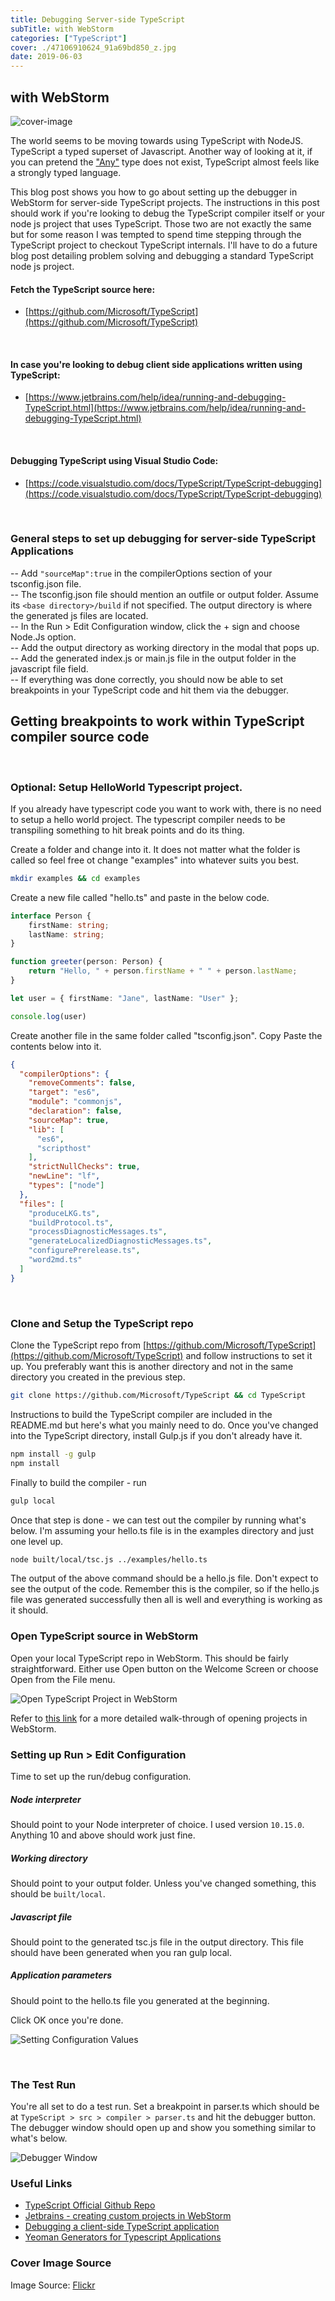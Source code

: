 ```yaml
---
title: Debugging Server-side TypeScript
subTitle: with WebStorm
categories: ["TypeScript"]
cover: ./47106910624_91a69bd850_z.jpg
date: 2019-06-03
---
```


## with WebStorm

![cover-image](./47106910624_41a029e8e2_h.jpg)

The world seems to be moving towards using TypeScript with NodeJS. TypeScript a typed superset of Javascript. Another way of 
looking at it, if you can pretend the ["Any"](https://github.com/Microsoft/TypeScript/blob/master/doc/spec.md#3.1) type does not 
exist, TypeScript almost feels like a strongly typed language.      

This blog post shows you how to go about setting up the debugger in WebStorm for server-side TypeScript projects. The instructions in 
this post should work if you're looking to debug the TypeScript compiler itself or your node js project that uses TypeScript. Those 
two are not exactly the same but for some reason I was tempted to spend time stepping through the TypeScript project to checkout 
TypeScript internals. I'll have to do a future blog post detailing problem solving and debugging a standard TypeScript node js project. 

#### Fetch the TypeScript source here:  
- [https://github.com/Microsoft/TypeScript](https://github.com/Microsoft/TypeScript)  

<br />

#### In case you're looking to debug client side applications written using TypeScript:  
- [https://www.jetbrains.com/help/idea/running-and-debugging-TypeScript.html](https://www.jetbrains.com/help/idea/running-and-debugging-TypeScript.html)

<br />

#### Debugging TypeScript using Visual Studio Code:
- [https://code.visualstudio.com/docs/TypeScript/TypeScript-debugging](https://code.visualstudio.com/docs/TypeScript/TypeScript-debugging)

<br />

### General steps to set up debugging for server-side TypeScript Applications
-- Add ``` "sourceMap":true ``` in the compilerOptions section of your tsconfig.json file.  
-- The tsconfig.json file should mention an outfile or output folder. Assume its ```<base directory>/build``` if not specified. The output 
directory is where the generated js files are located.  
-- In the Run > Edit Configuration window, click the + sign and choose Node.Js option.  
-- Add the output directory as working directory in the modal that pops up.  
-- Add the generated index.js or main.js file in the output folder in the javascript file field.  
-- If everything was done correctly, you should now be able to set breakpoints in your TypeScript code and hit them via 
the debugger.   

## Getting breakpoints to work within TypeScript compiler source code 
<br />

### Optional: Setup HelloWorld Typescript project.
 
If you already have typescript code you want to work with, there is no need to setup a hello world project. The typescript 
compiler needs to be transpiling something to hit break points and do its thing.  

Create a folder and change into it. It does not matter what the folder is called so feel free ot change "examples" into whatever
suits you best. 

```bash
mkdir examples && cd examples
```

Create a new file called "hello.ts" and paste in the below code.  

```typescript
interface Person {
    firstName: string;
    lastName: string;
}

function greeter(person: Person) {
    return "Hello, " + person.firstName + " " + person.lastName;
}

let user = { firstName: "Jane", lastName: "User" };

console.log(user)
```

Create another file in the same folder called "tsconfig.json". Copy Paste the contents below into it.

```json
{
  "compilerOptions": {
    "removeComments": false,
    "target": "es6",
    "module": "commonjs",
    "declaration": false,
    "sourceMap": true,
    "lib": [
      "es6",
      "scripthost"
    ],
    "strictNullChecks": true,
    "newLine": "lf",
    "types": ["node"]
  },
  "files": [
    "produceLKG.ts",
    "buildProtocol.ts",
    "processDiagnosticMessages.ts",
    "generateLocalizedDiagnosticMessages.ts",
    "configurePrerelease.ts",
    "word2md.ts"
  ]
}
```

<br />

### Clone and Setup the TypeScript repo

Clone the TypeScript repo from [https://github.com/Microsoft/TypeScript](https://github.com/Microsoft/TypeScript) and follow instructions 
to set it up. You preferably want this is another directory and not in the same directory you created in the previous step.

```bash
git clone https://github.com/Microsoft/TypeScript && cd TypeScript
```

Instructions to build the TypeScript compiler are included in the README.md but here's what you mainly need to do. Once you've 
changed into the TypeScript directory, install Gulp.js if you don't already have it.

```bash
npm install -g gulp
npm install
```

Finally to build the compiler - run

```bash
gulp local
```

Once that step is done - we can test out the compiler by running what's below. I'm assuming your hello.ts file is in 
the examples directory and just one level up. 

```bash
node built/local/tsc.js ../examples/hello.ts
```

The output of the above command should be a hello.js file. Don't expect to see the output of the code. Remember this is 
the compiler, so if the hello.js file was generated successfully then all is well and everything is working as it should.

### Open TypeScript source in WebStorm

Open your local TypeScript repo in WebStorm. This should be fairly straightforward. Either use Open button on the Welcome Screen or choose Open 
from the File menu.

![Open TypeScript Project in WebStorm](./OpenTypeScriptProject.png)

Refer to [this link](https://www.jetbrains.com/help/webstorm/opening-reopening-and-closing-projects.html) for 
a more detailed walk-through of opening projects in WebStorm. 

### Setting up Run > Edit Configuration 

Time to set up the run/debug configuration.  

##### Node interpreter 
Should point to your Node interpreter of choice. I used version ```10.15.0```. Anything 10 and above should work just fine.  

##### Working directory 
Should point to your output folder. Unless you've changed something, this should be ```built/local```.  

##### Javascript file 
Should point to the generated tsc.js file in the output directory. This file should have been generated when you ran 
gulp local.  

##### Application parameters 
Should point to the hello.ts file you generated at the beginning.  

Click OK once you're done.

![Setting Configuration Values](./RunDebugConfiguration.png)

<br />

### The Test Run

You're all set to do a test run. Set a breakpoint in parser.ts which should be at 
```TypeScript > src > compiler > parser.ts``` and hit the debugger button. The debugger window should open up and show you something similar
to what's below. 

![Debugger Window](./_FinalDebuggerWindow.png)
    
### Useful Links

- [TypeScript Official Github Repo](https://github.com/Microsoft/TypeScript)
- [Jetbrains - creating custom projects in WebStorm](https://www.jetbrains.com/help/webstorm/creating-projects-in-product.html)
- [Debugging a client-side TypeScript application](https://www.jetbrains.com/help/webstorm/running-and-debugging-typescript.html#ws_ts_run)
- [Yeoman Generators for Typescript Applications](https://yeoman.io/learning/resources.html)

### Cover Image Source
Image Source: [Flickr](https://www.flickr.com/photos/146269332@N03/47106910624/in/photolist-2eLFemd-nY6vr9-MsyuhK-F2LmZN-WGWa1r-9fhnG9-GnT9Sj-q4v4k6-dpQPuy-TbxF2k-apL9WG-Nx5Xky-pM6nSe-2dbhxzr-c1GNPq-29wk6Vd-29iXfLq-MsNKVW-V5F1PA-KUGpmv-2dQfn2D-6snC1M-MsNKqh-jSeU32-mjhDwB-6td7T5-UXHBfJ-28veavC-ekV1wX-2agmFMS-UhqRDK-ekV1na-qwM8ii-28veaB9-edWUay-bCTfAn-buF9PV-ekV19D-ekUZVK-22BHK3U-QiKijz-QZxbZS-29iXfrN-7ioHwi-MtoYu4-2dZrD99-Sdz4Q3-JbLWRT-KUGqsD-jrETdg)